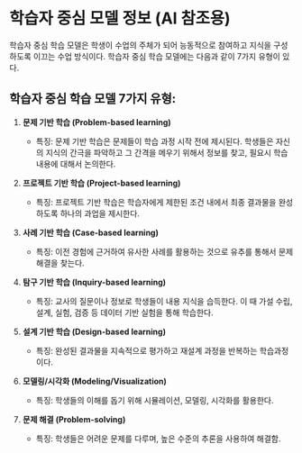 # 학습자 중심 모델 정보 (AI 참조용)

학습자 중심 학습 모델은 학생이 수업의 주체가 되어 능동적으로 참여하고 지식을 구성하도록 이끄는 수업 방식이다. 학습자 중심 학습 모델에는 다음과 같이 7가지 유형이 있다. 

## 학습자 중심 학습 모델 7가지 유형:

1.  **문제 기반 학습 (Problem-based learning)**
    * 특징: 문제 기반 학습은 문제들이 학습 과정 시작 전에 제시된다. 학생들은 자신의 지식의 간극을 파악하고 그 간격을 메우기 위해서 정보를 찾고, 필요시 학습 내용에 대해서 논의한다. 

2.  **프로젝트 기반 학습 (Project-based learning)**
    * 특징: 프로젝트 기반 학습은 학습자에게 제한된 조건 내에서 최종 결과물을 완성하도록 하나의 과업을 제시한다. 

3.  **사례 기반 학습 (Case-based learning)**
    * 특징: 이전 경험에 근거하여 유사한 사례를 활용하는 것으로 유추를 통해서 문제 해결을 찾는다. 

4.  **탐구 기반 학습 (Inquiry-based learning)**
    * 특징: 교사의 질문이나 정보로 학생들이 내용 지식을 습득한다. 이 때 가설 수립, 설계, 실험, 검증 등 데이터 기반 실험을 통해 학습한다. 

5.  **설계 기반 학습 (Design-based learning)**
    * 특징: 완성된 결과물을 지속적으로 평가하고 재설계 과정을 반복하는 학습과정이다. 

6.  **모델링/시각화 (Modeling/Visualization)**
    * 특징: 학생들의 이해를 돕기 위해 시뮬레이션, 모델링, 시각화를 활용한다. 

7.  **문제 해결 (Problem-solving)**
    * 특징: 학생들은 어려운 문제를 다루며, 높은 수준의 추론을 사용하여 해결함.